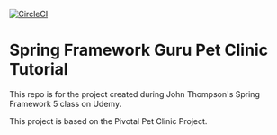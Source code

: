 [![CircleCI](https://circleci.com/gh/hzsmith89/sfg-pet-clinic.svg?style=svg)](https://circleci.com/gh/hzsmith89/sfg-pet-clinic)

# Spring Framework Guru Pet Clinic Tutorial

This repo is for the project created during John Thompson's Spring Framework 5 class on Udemy.

This project is based on the Pivotal Pet Clinic Project.
